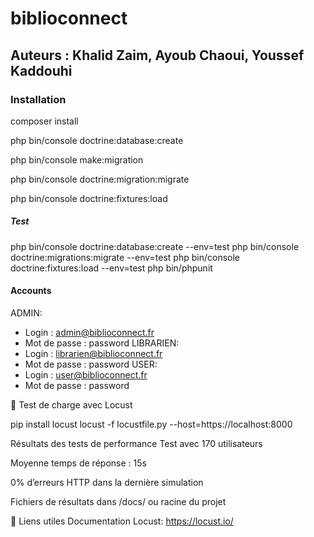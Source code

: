 # biblioconnect

## Auteurs : Khalid Zaim, Ayoub Chaoui, Youssef Kaddouhi

### Installation

composer install

php bin/console doctrine:database:create

php bin/console make:migration

php bin/console doctrine:migration:migrate

php bin/console doctrine:fixtures:load

##### Test
php bin/console doctrine:database:create --env=test
php bin/console doctrine:migrations:migrate --env=test
php bin/console doctrine:fixtures:load --env=test
php bin/phpunit

#### Accounts
ADMIN:
- Login : admin@biblioconnect.fr
- Mot de passe : password
LIBRARIEN:
- Login : librarien@biblioconnect.fr
- Mot de passe : password
USER:
- Login : user@biblioconnect.fr
- Mot de passe : password


🧪 Test de charge avec Locust

pip install locust
locust -f locustfile.py --host=https://localhost:8000

Résultats des tests de performance
Test avec 170 utilisateurs

Moyenne temps de réponse : 15s

0% d’erreurs HTTP dans la dernière simulation

Fichiers de résultats dans /docs/ ou racine du projet

📎 Liens utiles
Documentation Locust: https://locust.io/

